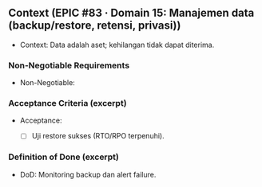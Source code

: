 <!-- AUTO:CONTEXT_V1 BEGIN -->
<!-- parent:#18 epic:#83 generated:2025-08-23T16:22:33.750Z -->
## Context (EPIC #83 · Domain 15: Manajemen data (backup/restore, retensi, privasi))

- Context: Data adalah aset; kehilangan tidak dapat diterima.


### Non-Negotiable Requirements
- Non-Negotiable:


### Acceptance Criteria (excerpt)
- Acceptance:
  
  - [ ] Uji restore sukses (RTO/RPO terpenuhi).


### Definition of Done (excerpt)
- DoD: Monitoring backup dan alert failure.

<!-- AUTO:CONTEXT_V1 END -->
